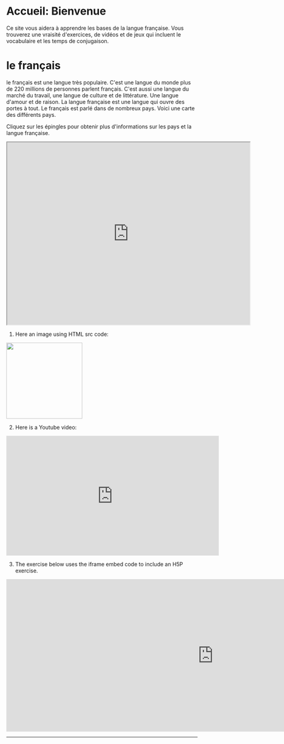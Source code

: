 <h1>Accueil: Bienvenue</h1>

Ce site vous aidera à apprendre les bases de la langue française. Vous trouverez une vraisité d'exercices, de vidéos et de jeux qui
incluent le vocabulaire et les temps de conjugaison.

# le français  
le français est une langue très populaire. C'est une langue du monde plus de 220 millions de personnes parlent français. C'est aussi une 
langue du marché du travail, une langue de culture et de littérature. Une langue d'amour et de raison. La langue française est une langue 
qui ouvre des portes à tout. Le français est parlé dans de nombreux pays. Voici une carte des différents pays.

Cliquez sur les épingles pour obtenir plus d'informations sur les pays et la langue française.

<iframe src="https://www.google.com/maps/d/embed?mid=1uLU5fPWfe1gOV1aN5poZlTDULoA" width="640" height="480"></iframe>


1) Here an image using HTML src code:

<img src="https://octodex.github.com/images/yaktocat.png" style="width:200px;" />

2) Here is a Youtube video:

<iframe width="560" height="315" src="https://www.youtube.com/embed/Gondjza0sUs?rel=0&amp;showinfo=0" frameborder="0" allowfullscreen></iframe>

3) The exercise below uses the iframe embed code to include an H5P exercise.

<iframe src="https://h5p.org/h5p/embed/36732" width="1090" height="401" frameborder="0" allowfullscreen="allowfullscreen"></iframe><script src="https://h5p.org/sites/all/modules/h5p/library/js/h5p-resizer.js" charset="UTF-8"></script>

<hr>

